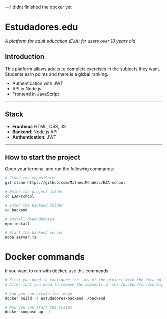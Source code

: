 -- I didnt finished the docker yet

# Estudadores.edu
*A platform for adult education (EJA) for users over 18 years old*

## Introduction
This platform allows adults to complete exercises in the subjects they want.  
Students earn points and there is a global ranking.

- Authentication with JWT
- API in Node.js
- Frontend in JavaScript

---

## Stack

- **Frontend**: HTML, CSS, JS
- **Backend**: Node.js API
- **Authentication**: JWT

---

## How to start the project

Open your terminal and run the following commands:

```bash
# Clone the repository
git clone https://github.com/MatheusMendesL/EJA-school

# Enter the project folder
cd EJA-school

# Enter the backend folder
cd backend

# Install dependencies
npm install

# Start the backend server
node server.js

```
# Docker commands 
if you want to run with docker, use this commands
```bash
# First you need to configure the .env of the project with the data od the server
# After that you need to remove the comments in the /backend/src/config/config_sql.js

# And you can create the image
docker build -t estudadores-backend ./backend

# Now you can start the system
docker-compose up -d
```

